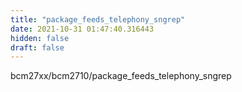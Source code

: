 ```yaml
---
title: "package_feeds_telephony_sngrep"
date: 2021-10-31 01:47:40.316443
hidden: false
draft: false
---
```


bcm27xx/bcm2710/package_feeds_telephony_sngrep

